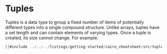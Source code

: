 # Tuples

Tuples is a data type to group a fixed number of items of potentially different types into a single compound structure. Unlike arrays, tuples have a set length and can contain elements of varying types. Once a tuple is created, its size cannot change.
For example:

```rust
{{#include ../../../listings/getting-started/cairo_cheatsheet/src/tuple_example.cairo:sheet}}
```
